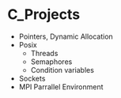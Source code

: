 # C_Projects
- Pointers, Dynamic Allocation
- Posix 
     - Threads
     - Semaphores
     - Condition variables
- Sockets 
- MPI Parrallel Environment